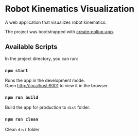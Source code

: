 # Robot Kinematics Visualization

A web application that visualizes robot kinematics.

The project was bootstrapped with [create-nollup-app](https://github.com/PepsRyuu/create-nollup-app).

## Available Scripts

In the project directory, you can run:

### `npm start`

Runs the app in the development mode.\
Open [http://localhost:9001](http://localhost:9001) to view it in the browser.

### `npm run build`

Build the app for production to `dist` folder.

### `npm run clean`

Clean `dist` folder
